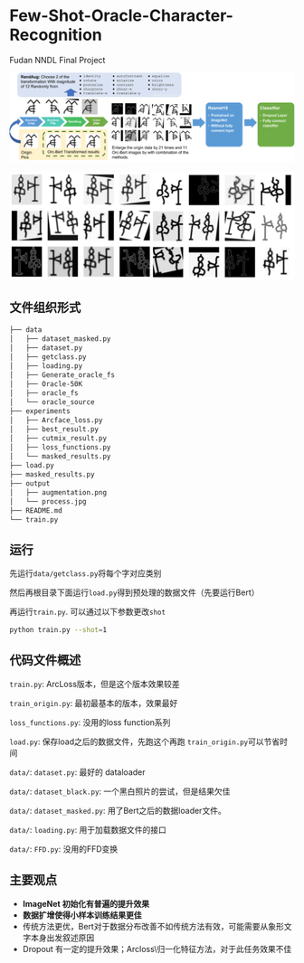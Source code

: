 # Few-Shot-Oracle-Character-Recognition
Fudan NNDL Final Project

![](output/process.png)

![](output/augmentation.png)

## 文件组织形式

```
├── data 
│   ├── dataset_masked.py 
│   ├── dataset.py 
│   ├── getclass.py 
│   ├── loading.py 
│   ├── Generate_oracle_fs 
│   ├── Oracle-50K 
│   ├── oracle_fs 
│   └── oracle_source 
├── experiments 
│   ├── Arcface_loss.py 
│   ├── best_result.py 
│   ├── cutmix_result.py 
│   ├── loss_functions.py 
│   └── masked_results.py 
├── load.py 
├── masked_results.py 
├── output 
│   ├── augmentation.png
│   └── process.jpg 
├── README.md 
└── train.py
```

## 运行

先运行`data/getclass.py`将每个字对应类别

然后再根目录下面运行`load.py`得到预处理的数据文件（先要运行Bert）

再运行`train.py`. 可以通过以下参数更改`shot`

```bash
python train.py --shot=1
```

## 代码文件概述

`train.py`: ArcLoss版本，但是这个版本效果较差

`train_origin.py`: 最初最基本的版本，效果最好

`loss_functions.py`: 没用的loss function系列

`load.py`: 保存load之后的数据文件，先跑这个再跑 `train_origin.py`可以节省时间

`data/`: `dataset.py`: 最好的 dataloader

`data/`: `dataset_black.py`: 一个黑白照片的尝试，但是结果欠佳

`data/`: `dataset_masked.py`: 用了Bert之后的数据loader文件。

`data/`: `loading.py`: 用于加载数据文件的接口

`data/`: `FFD.py`: 没用的FFD变换

## 主要观点

* **ImageNet 初始化有普遍的提升效果**
* **数据扩增使得小样本训练结果更佳**
* 传统方法更优，Bert对于数据分布改善不如传统方法有效，可能需要从象形文字本身出发叙述原因
* Dropout 有一定的提升效果；Arcloss\归一化特征方法，对于此任务效果不佳
